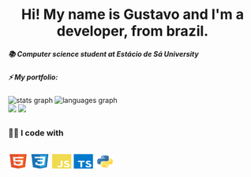 <h1 align="center">Hi! My name is Gustavo and I'm a developer, from brazil.</h1>

<h5 align="left">📚 Computer science student at Estácio de Sá University</h5>

 <h5 align="left">⚡ My portfolio:</h5>
 
<div>
<img src="https://github-readme-stats.vercel.app/api?username=gustavoperoni&hide_title=false&hide_rank=false&show_icons=true&include_all_commits=true&count_private=true&disable_animations=false&theme=midnight-purple&locale=en&hide_border=false" height="150" alt="stats graph"/>
<img src="https://github-readme-stats.vercel.app/api/top-langs?username=gustavoperoni&locale=en&hide_title=false&layout=compact&card_width=320&langs_count=5&theme=midnight-purple&hide_border=false" height="150" alt="languages graph"/>
</div>

<div> 
  <a href="www.instagram.com/peeni_07" target="_blank"><img src="https://img.shields.io/badge/-Instagram-%23E4405F?style=for-the-badge&logo=instagram&logoColor=white" target="_blank"></a>
 	<a href="www.linkedin.com/in/gustavo-peroni76ba28342/" target="_blank"><img src="https://img.shields.io/badge/-LinkedIn-%230077B5?style=for-the-badge&logo=linkedin&logoColor=white" target="_blank"></a> 
</div>

## <h3 align="left">👩‍💻 I code with</h3>

<div style="display: inline_block">
 <br>
  <img align="center" alt="pn-HTML" height="30" width="40" src="https://raw.githubusercontent.com/devicons/devicon/master/icons/html5/html5-original.svg">
  <img align="center" alt="pn-CSS" height="30" width="40" src="https://raw.githubusercontent.com/devicons/devicon/master/icons/css3/css3-original.svg">
  <img align="center" alt="pn-JS" height="30" width="40" src="https://raw.githubusercontent.com/devicons/devicon/master/icons/javascript/javascript-plain.svg">
  <img align="center" alt="pn-Type" height="30" width="40" src="https://raw.githubusercontent.com/devicons/devicon/master/icons/typescript/typescript-plain.svg">
  <img align="center" alt="pn-Python" height="30" width="40" src="https://raw.githubusercontent.com/devicons/devicon/master/icons/python/python-original.svg">
</div>

